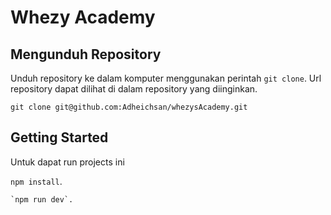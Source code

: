 # Whezy Academy
## Mengunduh Repository

Unduh repository ke dalam komputer menggunakan perintah `git clone`. Url
repository dapat dilihat di dalam repository yang diinginkan.

```
git clone git@github.com:Adheichsan/whezysAcademy.git
```

## Getting Started
Untuk dapat run projects ini

`npm install`.

```
`npm run dev`.
```
